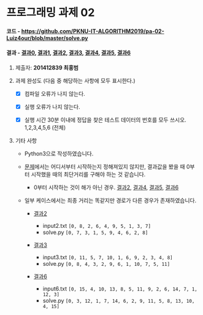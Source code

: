 # 프로그래밍 과제 02

#### 코드 - https://github.com/PKNU-IT-ALGORITHM2019/pa-02-Luiz4our/blob/master/solve.py 

#### 결과 - [결과0](https://github.com/PKNU-IT-ALGORITHM2019/pa-02-Luiz4our/blob/master/%EA%B2%B0%EA%B3%BC/result0.png), [결과1](https://github.com/PKNU-IT-ALGORITHM2019/pa-02-Luiz4our/blob/master/%EA%B2%B0%EA%B3%BC/result1.png), [결과2](https://github.com/PKNU-IT-ALGORITHM2019/pa-02-Luiz4our/blob/master/%EA%B2%B0%EA%B3%BC/result2.png), [결과3](https://github.com/PKNU-IT-ALGORITHM2019/pa-02-Luiz4our/blob/master/%EA%B2%B0%EA%B3%BC/result3.png), [결과4](https://github.com/PKNU-IT-ALGORITHM2019/pa-02-Luiz4our/blob/master/%EA%B2%B0%EA%B3%BC/result4.png), [결과5](https://github.com/PKNU-IT-ALGORITHM2019/pa-02-Luiz4our/blob/master/%EA%B2%B0%EA%B3%BC/result5.png), [결과6](https://github.com/PKNU-IT-ALGORITHM2019/pa-02-Luiz4our/blob/master/%EA%B2%B0%EA%B3%BC/result6.png)

1. 제출자: __201412839 최홍범__

2. 과제 완성도 (다음 중 해당하는 사항에 모두 표시한다.)

    - [x] 컴파일 오류가 나지 않는다.
    
    - [x] 실행 오류가 나지 않는다.
    
    - [x] 실행 시간 30분 이내에 정답을 찾은 테스트 데이터의 번호를 모두 쓰시오. 1,2,3,4,5,6 (전체)


3. 기타 사항
    - Python3으로 작성하였습니다.
    - [문제](https://github.com/PKNU-IT-ALGORITHM2019/pa-02-Luiz4our/blob/master/prog_assign02.pdf)에서는 어디서부터 시작하는지 정해져있지 않지만, 결과값을 봤을 때 0부터 시작했을 때의 최단거리를 구해야 하는 것 같습니다.
        - 0부터 시작하는 것이 해가 아닌 경우.
	[결과2](https://github.com/PKNU-IT-ALGORITHM2019/pa-02-Luiz4our/blob/master/결과/result2.png),
	[결과4](https://github.com/PKNU-IT-ALGORITHM2019/pa-02-Luiz4our/blob/master/%EA%B2%B0%EA%B3%BC/result4.png),
	[결과5](https://github.com/PKNU-IT-ALGORITHM2019/pa-02-Luiz4our/blob/master/%EA%B2%B0%EA%B3%BC/result5.png),
	[결과6](https://github.com/PKNU-IT-ALGORITHM2019/pa-02-Luiz4our/blob/master/%EA%B2%B0%EA%B3%BC/result6.png)

    - 일부 케이스에서는 최종 거리는 똑같지만 경로가 다른 경우가 존재하였습니다. 
        - [결과2](https://github.com/PKNU-IT-ALGORITHM2019/pa-02-Luiz4our/blob/master/결과/result2.png)
            - input2.txt `[0, 8, 2, 6, 4, 9, 5, 1, 3, 7]`
            - solve.py `[0, 7, 3, 1, 5, 9, 4, 6, 2, 8]`
	    
        - [결과3](https://github.com/PKNU-IT-ALGORITHM2019/pa-02-Luiz4our/blob/master/결과/result3.png)
            - input3.txt `[0, 11, 5, 7, 10, 1, 6, 9, 2, 3, 4, 8]`
            - solve.py `[0, 8, 4, 3, 2, 9, 6, 1, 10, 7, 5, 11]`
	    
        - [결과6](https://github.com/PKNU-IT-ALGORITHM2019/pa-02-Luiz4our/blob/master/결과/result6.png)
            - input6.txt `[0, 15, 4, 10, 13, 8, 5, 11, 9, 2, 6, 14, 7, 1, 12, 3]`
            - solve.py `[0, 3, 12, 1, 7, 14, 6, 2, 9, 11, 5, 8, 13, 10, 4, 15]`
	
	
	
	
